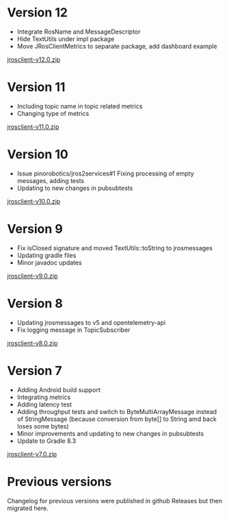 # Version 12

- Integrate RosName and MessageDescriptor
- Hide TextUtils under impl package
- Move JRosClientMetrics to separate package, add dashboard example

[jrosclient-v12.0.zip](https://github.com/lambdaprime/jrosclient/raw/main/jrosclient/release/jrosclient-v12.0.zip)

# Version 11

- Including topic name in topic related metrics
- Changing type of metrics

[jrosclient-v11.0.zip](https://github.com/lambdaprime/jrosclient/raw/main/jrosclient/release/jrosclient-v11.0.zip)

# Version 10

- Issue pinorobotics/jros2services#1 Fixing processing of empty messages, adding tests
- Updating to new changes in pubsubtests

[jrosclient-v10.0.zip](https://github.com/lambdaprime/jrosclient/raw/main/jrosclient/release/jrosclient-v10.0.zip)

# Version 9

- Fix isClosed signature and moved TextUtils::toString to jrosmessages
- Updating gradle files
- Minor javadoc updates

[jrosclient-v9.0.zip](https://github.com/lambdaprime/jrosclient/raw/main/jrosclient/release/jrosclient-v9.0.zip)

# Version 8

- Updating jrosmessages to v5 and opentelemetry-api
- Fix logging message in TopicSubscriber

[jrosclient-v8.0.zip](https://github.com/lambdaprime/jrosclient/raw/main/jrosclient/release/jrosclient-v8.0.zip)

# Version 7

- Adding Android build support
- Integrating metrics
- Adding latency test
- Adding throughput tests and switch to ByteMultiArrayMessage instead of StringMessage (because conversion from byte[] to String amd back loses some bytes)
- Minor improvements and updating to new changes in pubsubtests
- Update to Gradle 8.3

[jrosclient-v7.0.zip](https://github.com/lambdaprime/jrosclient/raw/main/jrosclient/release/jrosclient-v7.0.zip)

# Previous versions

Changelog for previous versions were published in github Releases but then migrated here.
